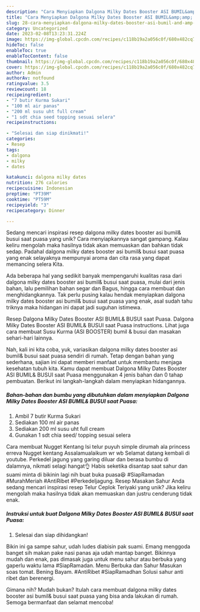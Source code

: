 ```yaml
---
description: "Cara Menyiapkan Dalgona Milky Dates Booster ASI BUMIL&amp;amp; BUSUI saat Puasa yang Lezat Sekali"
title: "Cara Menyiapkan Dalgona Milky Dates Booster ASI BUMIL&amp;amp; BUSUI saat Puasa yang Lezat Sekali"
slug: 28-cara-menyiapkan-dalgona-milky-dates-booster-asi-bumil-and-amp-busui-saat-puasa-yang-lezat-sekali
category: Uncategorized
date: 2023-02-08T13:23:31.224Z
image: https://img-global.cpcdn.com/recipes/c118b19a2a056c0f/680x482cq70/dalgona-milky-dates-booster-asi-bumil-busui-saat-puasa-foto-resep-utama.jpg
hideToc: false
enableToc: true
enableTocContent: false
thumbnail: https://img-global.cpcdn.com/recipes/c118b19a2a056c0f/680x482cq70/dalgona-milky-dates-booster-asi-bumil-busui-saat-puasa-foto-resep-utama.jpg
cover: https://img-global.cpcdn.com/recipes/c118b19a2a056c0f/680x482cq70/dalgona-milky-dates-booster-asi-bumil-busui-saat-puasa-foto-resep-utama.jpg
author: Admin
authorAv: notfound
ratingvalue: 3.5
reviewcount: 18
recipeingredient:
- "7 butir Kurma Sukari"
- "100 ml air panas"
- "200 ml susu uht full cream"
- "1 sdt chia seed topping sesuai selera"
recipeinstructions:

- "Selesai dan siap dinikmati!"
categories:
- Resep
tags:
- dalgona
- milky
- dates

katakunci: dalgona milky dates 
nutrition: 276 calories
recipecuisine: Indonesian
preptime: "PT39M"
cooktime: "PT59M"
recipeyield: "3"
recipecategory: Dinner

---
```





Sedang mencari inspirasi resep dalgona milky dates booster asi bumil&amp; busui saat puasa yang unik? Cara menyiapkannya sangat gampang. Kalau keliru mengolah maka hasilnya tidak akan memuaskan dan bahkan tidak sedap. Padahal dalgona milky dates booster asi bumil&amp; busui saat puasa yang enak selayaknya mempunyai aroma dan cita rasa yang dapat memancing selera Kita.





Ada beberapa hal yang sedikit banyak mempengaruhi kualitas rasa dari dalgona milky dates booster asi bumil&amp; busui saat puasa, mulai dari jenis bahan, lalu pemilihan bahan segar dan Bagus, hingga cara membuat dan menghidangkannya. Tak perlu pusing kalau hendak menyiapkan dalgona milky dates booster asi bumil&amp; busui saat puasa yang enak,      asal sudah tahu triknya maka hidangan ini dapat jadi suguhan istimewa.














Resep Dalgona Milky Dates Booster ASI BUMIL&amp; BUSUI saat Puasa. Dalgona Milky Dates Booster ASI BUMIL&amp; BUSUI saat Puasa instructions. Lihat juga cara membuat Susu Kurma (ASI BOOSTER) bumil &amp; busui dan masakan sehari-hari lainnya.






Nah, kali ini kita coba, yuk, variasikan dalgona milky dates booster asi bumil&amp; busui saat puasa sendiri di rumah. Tetap dengan bahan yang sederhana, sajian ini dapat memberi manfaat untuk membantu menjaga kesehatan tubuh kita. Kamu dapat membuat Dalgona Milky Dates Booster ASI BUMIL&amp; BUSUI saat Puasa menggunakan 4 jenis bahan dan 0 tahap pembuatan. Berikut ini langkah-langkah dalam menyiapkan hidangannya.

<!--inarticleads1-->

##### Bahan-bahan dan bumbu yang dibutuhkan dalam menyiapkan Dalgona Milky Dates Booster ASI BUMIL&amp; BUSUI saat Puasa:

1. Ambil 7 butir Kurma Sukari
1. Sediakan 100 ml air panas
1. Sediakan 200 ml susu uht full cream
1. Gunakan 1 sdt chia seed/ topping sesuai selera


Cara membuat Nugget Kentang Isi telur puyuh simple dirumah ala princess erreva Nugget kentang Assalamualaikum wr wb Selamat datang kembali di youtube. Perkedel jagung yang garing diluar dan berasa bumbu di dalamnya, nikmati selagi hangat👌 Habis seketika disantap saat sahur dan suami minta di bikinin lagi nih buat buka puasa😆 #SiapRamadan #MurahMeriah #AntiRibet #Perkedeljagung. Resep Masakan Sahur Anda sedang mencari inspirasi resep Telur Ceplok Teriyaki yang unik? Jika keliru mengolah maka hasilnya tidak akan memuaskan dan justru cenderung tidak enak. 

<!--inarticleads2-->

##### Instruksi untuk buat Dalgona Milky Dates Booster ASI BUMIL&amp; BUSUI saat Puasa:


1. Selesai dan siap dihidangkan!

Bikin ini ga sampe sahur, udah ludes diabisin pak suami. Emang menggoda banget sih makan pake nasi panas aja udah mantap banget. Bikinnya mudah dan enak, pas dimasak juga untuk menu sahur atau berbuka yang gaperlu waktu lama #SiapRamadan. Menu Berbuka dan Sahur Masukan soas tomat. Bening Bayam. #AntiRibet #SiapRamadhan Solusi sahur anti ribet dan berenergi. 

Gimana nih? Mudah bukan? Itulah cara membuat dalgona milky dates booster asi bumil&amp; busui saat puasa yang bisa anda lakukan di rumah. Semoga bermanfaat dan selamat mencoba!
